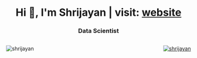 <h1 align="center">Hi 👋, I'm Shrijayan | visit: <a href="https://shrijayan.cpluz.com" target="_blank">website</a></h1>
<h3 align="center">Data Scientist</h3>

<div style="display: flex; justify-content: space-between;">
  <p align="left"> <img src="https://komarev.com/ghpvc/?username=shrijayan&label=Profile%20views&color=0e75b6&style=flat" alt="shrijayan" /> </p>
  <p align="center"> <a href="https://twitter.com/rshrijayan" target="blank"><img src="https://img.shields.io/twitter/follow/rshrijayan?logo=twitter&style=for-the-badge" alt="shrijayan" /></a> </p>
</div>
